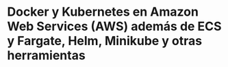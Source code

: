 # Docker y Kubernetes en Amazon Web Services (AWS) además de ECS y Fargate, Helm, Minikube y otras herramientas



